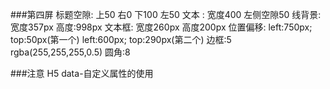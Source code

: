 ###第四屏
	标题空隙: 上50      右0      下100     左50
	文本   :   宽度400   左侧空隙50
	线背景:   宽度357px 高度:998px
	文本框:   宽度260px 高度200px
			位置偏移: left:750px; top:50px(第一个)
				   left:600px; top:290px(第二个)
			边框:5 rgba(255,255,255,0.5)
			圆角:8
			
###注意
	H5 data-自定义属性的使用
	
	
	
	
	
	